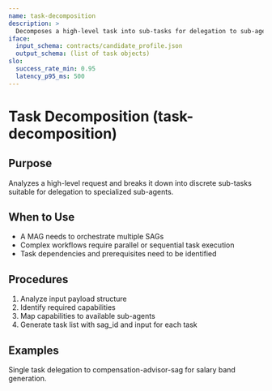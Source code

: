 ```yaml
---
name: task-decomposition
description: >
  Decomposes a high-level task into sub-tasks for delegation to sub-agents.
iface:
  input_schema: contracts/candidate_profile.json
  output_schema: (list of task objects)
slo:
  success_rate_min: 0.95
  latency_p95_ms: 500
---
```


# Task Decomposition (task-decomposition)

## Purpose
Analyzes a high-level request and breaks it down into discrete sub-tasks suitable for delegation to specialized sub-agents.

## When to Use
- A MAG needs to orchestrate multiple SAGs
- Complex workflows require parallel or sequential task execution
- Task dependencies and prerequisites need to be identified

## Procedures
1. Analyze input payload structure
2. Identify required capabilities
3. Map capabilities to available sub-agents
4. Generate task list with sag_id and input for each task

## Examples
Single task delegation to compensation-advisor-sag for salary band generation.
